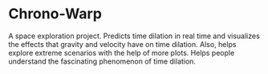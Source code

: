 # Chrono-Warp
A space exploration project.
Predicts time dilation in real time and visualizes the effects that gravity and velocity have on time dilation. Also, helps explore extreme scenarios with the help of more plots. 
Helps people understand the fascinating phenomenon of time dilation.
